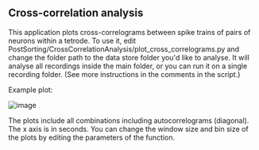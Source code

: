 ## Cross-correlation analysis

This application plots cross-correlograms between spike trains of pairs of neurons within a tetrode. To use it, edit PostSorting/CrossCorrelationAnalysis/plot_cross_correlograms.py and change the folder path to the data store folder you'd like to analyse. It will analyse all recordings inside the main folder, or you can run it on a single recording folder. (See more instructions in the comments in the script.)

Example plot:

![image](https://user-images.githubusercontent.com/16649631/177530345-a094f038-ea8d-4192-afb0-8868c022d297.png)

The plots include all combinations including autocorrelograms (diagonal). The x axis is in seconds. You can change the window size and bin size of the plots by editing the parameters of the function.
